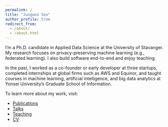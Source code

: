 ```yaml
---
permalink: /
title: "Jungwon Seo"
author_profile: true
redirect_from:
  - /about/
  - /about.html
---
```


I’m a Ph.D. candidate in Applied Data Science at the University of Stavanger. My research focuses on privacy-preserving machine learning (e.g., federated learning). I also build software end-to-end and enjoy teaching.

In the past, I worked as a co-founder or early developer at three startups, completed internships at global firms such as AWS and Equinor, and taught courses in machine learning, artificial intelligence, and big data analytics at Yonsei University’s Graduate School of Information.

To learn more about my work, visit:

- [Publications](/publications/)
- [Talks](/talks/)
- [Teaching](/teaching/)
- [CV](/cv/)
